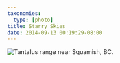 ```yaml
---
taxonomies:
  type: [photo]
title: Starry Skies
date: 2014-09-13 00:19:29-08:00
---
```

![Tantalus range near Squamish, BC.](/media/images/photos/2014/09/tantalus.jpg)
